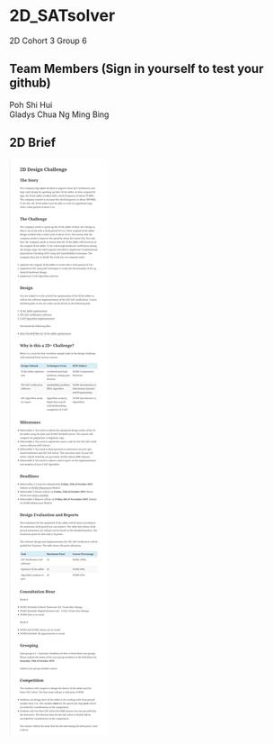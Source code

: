 # 2D_SATsolver
2D Cohort 3 Group 6  

## Team Members (Sign in yourself to test your github)  
Poh Shi Hui  
Gladys Chua
Ng Ming Bing

## 2D Brief  
![Image of Brief](/2D_Brief.png)  